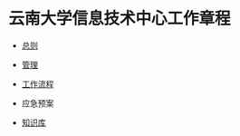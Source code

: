 # 云南大学信息技术中心工作章程


- [总则](zongze.md)

- [管理](hr/README.md)

- [工作流程](gzlc/README.md)

- 应急预案

- [知识库](kb/README.md)

